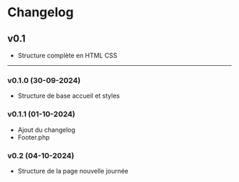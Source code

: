 # Changelog

## v0.1
- Structure complète en HTML CSS
<hr>

### v0.1.0 (30-09-2024)
- Structure de base accueil et styles

### v0.1.1 (01-10-2024)
- Ajout du changelog
- Footer.php

### v0.2 (04-10-2024)
- Structure de la page nouvelle journée